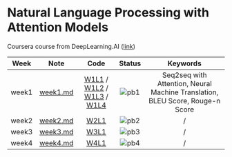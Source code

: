 # Natural Language Processing with Attention Models

Coursera course from DeepLearning.AI ([link](https://www.coursera.org/learn/attention-models-in-nlp))

<div align="center">

| **Week** |                                        **Note**                                         |                                                                                                                                                                                                                                                      **Code**                                                                                                                                                                                                                                                      |             **Status**              |                                 **Keywords**                                  |
| :------: | :-------------------------------------------------------------------------------------: | :----------------------------------------------------------------------------------------------------------------------------------------------------------------------------------------------------------------------------------------------------------------------------------------------------------------------------------------------------------------------------------------------------------------------------------------------------------------------------------------------------------------: | :---------------------------------: | :---------------------------------------------------------------------------: |
|  week1   | [week1.md](https://github.com/yixiaowang2001/NLP_Notes/blob/main/Course4/note/week1.md) | [W1L1](https://github.com/yixiaowang2001/NLP_Notes/blob/main/Course4/code/lab/W1/C4_W1_Ungraded_Lab_1_Basic_Attention.ipynb) / [W1L2](https://github.com/yixiaowang2001/NLP_Notes/blob/main/Course4/code/lab/W1/C4_W1_Ungraded_Lab_2_QKV_Attention.ipynb) / [W1L3](https://github.com/yixiaowang2001/NLP_Notes/blob/main/Course4/code/lab/W1/C4_W1_Ungraded_Lab_3_Bleu_Score.ipynb) / [W1L4](https://github.com/yixiaowang2001/NLP_Notes/blob/main/Course4/code/lab/W1/C4_W1_Ungraded_Lab_4_Stack_Semantics.ipynb) | ![pb1](https://progress-bar.dev/10) | Seq2seq with Attention, Neural Machine Translation, BLEU Score, Rouge-n Score |
|  week2   | [week2.md](https://github.com/yixiaowang2001/NLP_Notes/blob/main/Course4/note/week2.md) |                                                                                                                                                                                                                 [W2L1](https://github.com/yixiaowang2001/NLP_Notes/blob/main/Course4/code/lab/W2/)                                                                                                                                                                                                                 | ![pb2](https://progress-bar.dev/0)  |                                       /                                       |
|  week3   | [week3.md](https://github.com/yixiaowang2001/NLP_Notes/blob/main/Course4/note/week3.md) |                                                                                                                                                                                                                 [W3L1](https://github.com/yixiaowang2001/NLP_Notes/blob/main/Course4/code/lab/W3/)                                                                                                                                                                                                                 | ![pb3](https://progress-bar.dev/0)  |                                       /                                       |
|  week4   | [week4.md](https://github.com/yixiaowang2001/NLP_Notes/blob/main/Course4/note/week4.md) |                                                                                                                                                                                                                 [W4L1](https://github.com/yixiaowang2001/NLP_Notes/blob/main/Course4/code/lab/W4/)                                                                                                                                                                                                                 | ![pb4](https://progress-bar.dev/0)  |                                       /                                       |

</div>
